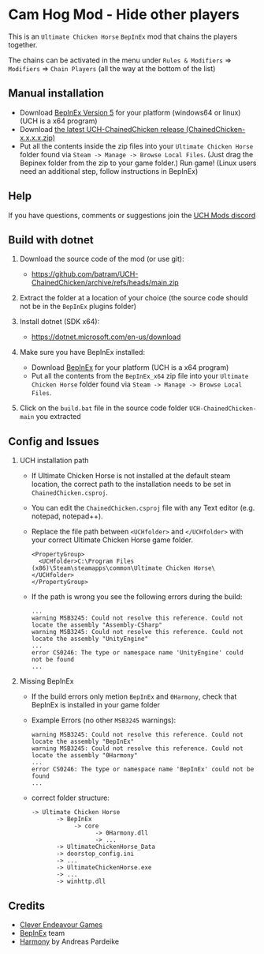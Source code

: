 # Cam Hog Mod - Hide other players
This is an `Ultimate Chicken Horse` `BepInEx` mod that chains the players together.


The chains can be activated in the menu under `Rules & Modifiers` => `Modifiers` => `Chain Players` 
(all the way at the bottom of the list)


## Manual installation
- Download [BepInEx Version 5](https://github.com/BepInEx/BepInEx/releases/latest) for your platform (windows64 or linux) (UCH is a x64 program)
- Download [the latest UCH-ChainedChicken release (ChainedChicken-x.x.x.x.zip)](https://github.com/batram/UCH-ChainedChicken/releases) 
- Put all the contents inside the zip files into your `Ultimate Chicken Horse` folder found via `Steam -> Manage -> Browse Local Files`.
  (Just drag the Bepinex folder from the zip to your game folder.)
Run game! (Linux users need an additional step, follow instructions in BepInEx)

## Help
If you have questions, comments or suggestions join the [UCH Mods discord](https://discord.gg/GgzDQW6zbq)


## Build with dotnet
1. Download the source code of the mod (or use git):
      - https://github.com/batram/UCH-ChainedChicken/archive/refs/heads/main.zip

2. Extract the folder at a location of your choice (the source code should not be in the `BepInEx` plugins folder)

3. Install dotnet (SDK x64):
      - https://dotnet.microsoft.com/en-us/download

4. Make sure you have BepInEx installed:
      - Download [BepInEx](https://github.com/BepInEx/BepInEx/releases) for your platform (UCH is a x64 program)
      - Put all the contents from the `BepInEx_x64` zip file into your `Ultimate Chicken Horse` folder found via `Steam -> Manage -> Browse Local Files`.

5. Click on the `build.bat` file in the source code folder `UCH-ChainedChicken-main` you extracted 

## Config and Issues
1. UCH installation path
      - If Ultimate Chicken Horse is not installed at the default steam location, 
  the correct path to the installation needs to be set in `ChainedChicken.csproj`.
      - You can edit the `ChainedChicken.csproj` file with any Text editor (e.g. notepad, notepad++). 
      - Replace the file path between `<UCHfolder>` and `</UCHfolder>` with your correct Ultimate Chicken Horse game folder.

            <PropertyGroup>
              <UCHfolder>C:\Program Files (x86)\Steam\steamapps\common\Ultimate Chicken Horse\</UCHfolder>
            </PropertyGroup>
      
      - If the path is wrong you see the following errors during the build:

            ...
            warning MSB3245: Could not resolve this reference. Could not locate the assembly "Assembly-CSharp"
            warning MSB3245: Could not resolve this reference. Could not locate the assembly "UnityEngine"
            ...
            error CS0246: The type or namespace name 'UnityEngine' could not be found
            ...

2. Missing BepInEx
      - If the build errors only metion `BepInEx` and `0Harmony`, check that BepInEx is installed in your game folder
      - Example Errors (no other `MSB3245` warnings):

            warning MSB3245: Could not resolve this reference. Could not locate the assembly "BepInEx"
            warning MSB3245: Could not resolve this reference. Could not locate the assembly "0Harmony"
            ...
            error CS0246: The type or namespace name 'BepInEx' could not be found
            ...
              
      - correct folder structure:

            -> Ultimate Chicken Horse
                   -> BepInEx
                        -> core
                              -> 0Harmony.dll
                              -> ...
                   -> UltimateChickenHorse_Data
                   -> doorstop_config.ini
                   -> ...
                   -> UltimateChickenHorse.exe
                   -> ...
                   -> winhttp.dll


## Credits
- [Clever Endeavour Games](https://www.cleverendeavourgames.com/)
- [BepInEx](https://github.com/BepInEx/BepInEx) team
- [Harmony](https://github.com/pardeike/Harmony) by Andreas Pardeike
